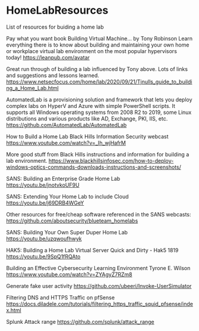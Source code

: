 # HomeLabResources
List of resources for buiding a home lab


Pay what you want book
Building Virtual Machine… by Tony Robinson 
Learn everything there is to know about building and maintaining your own home or workplace virtual lab environment on the most popular hypervisors today!
https://leanpub.com/avatar

Great run through of building a lab influenced by Tony above.  Lots of links and suggestions and lessons learned.
https://www.netsecfocus.com/home/lab/2020/09/21/Tjnulls_guide_to_building_a_Home_Lab.html

AutomatedLab is a provisioning solution and framework that lets you deploy complex labs on HyperV and Azure with simple PowerShell scripts. It supports all Windows operating systems from 2008 R2 to 2019, some Linux distributions and various products like AD, Exchange, PKI, IIS, etc. 
https://github.com/AutomatedLab/AutomatedLab

How to Build a Home Lab
Black Hills Information Security webcast
https://www.youtube.com/watch?v=_Ih_wjHafrM

More good stuff from Black Hills instructions and information for building a lab environment.
https://www.blackhillsinfosec.com/how-to-deploy-windows-optics-commands-downloads-instructions-and-screenshots/


SANS: Building an Enterprise Grade Home Lab 
https://youtu.be/jnotvkoUF9U

SANS: Extending Your Home Lab to include Cloud
https://youtu.be/j69DRB4WGeY

Other resources for free/cheap software referenced in the SANS webcasts:
https://github.com/aboutsecurity/blueteam_homelabs

SANS: Building Your Own Super Duper Home Lab
https://youtu.be/uzqwoufhwyk

HAK5:  Building a Home Lab Virtual Server Quick and Dirty - Hak5 1819
https://youtu.be/9SpQ1fRQAto

Building an Effective Cybersecurity Learning Environment
Tyrone E. Wilson
https://www.youtube.com/watch?v=ZYAgyZ7RZm8

Generate fake user activity
https://github.com/ubeeri/Invoke-UserSimulator

Filtering DNS and HTTPS Traffic on pfSense
https://docs.diladele.com/tutorials/filtering_https_traffic_squid_pfsense/index.html

Splunk Attack range
https://github.com/splunk/attack_range
